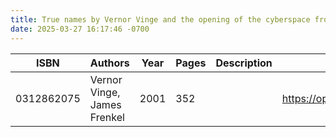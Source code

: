 ```yaml
---
title: True names by Vernor Vinge and the opening of the cyberspace frontier
date: 2025-03-27 16:17:46 -0700
---
```


| ISBN        | Authors      | Year    | Pages    | Description    | URL   |
| ----------- | ------------ | ------- | -------- | -------------- | ----- |
| 0312862075  | Vernor Vinge, James Frenkel| 2001| 352| |https://openlibrary.org/books/OL3328197M/True_names_by_Vernor_Vinge_and_the_opening_of_the_cyberspace_frontier|    